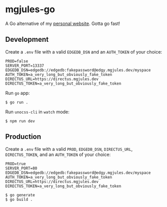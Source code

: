 # mgjules-go

A Go alternative of my [personal website](https://github.com/mgjules/mgjules). Gotta go fast!

## Development

Create a `.env` file with a valid `EDGEDB_DSN` and an `AUTH_TOKEN` of your choice:
```shell
PROD=false
SERVER_PORT=13337
EDGEDB_DSN=edgedb://edgedb:fakepassword@edgy.mgjules.dev/myspace
AUTH_TOKEN=a_very_long_but_obviously_fake_token
DIRECTUS_URL=https://directus.mgjules.dev
DIRECTUS_TOKEN=a_very_long_but_obviously_fake_token
```

Run `go` app:
```shell
$ go run .
```

Run `unocss-cli` in `watch` mode:
```shell
$ npm run dev
```

## Production

Create a `.env` file with a valid `PROD`, `EDGEDB_DSN`, `DIRECTUS_URL`, `DIRECTUS_TOKEN`, and an `AUTH_TOKEN` of your choice:
```shell
PROD=true
SERVER_PORT=80
EDGEDB_DSN=edgedb://edgedb:fakepassword@edgy.mgjules.dev/myspace
AUTH_TOKEN=a_very_long_but_obviously_fake_token
DIRECTUS_URL=https://directus.mgjules.dev
DIRECTUS_TOKEN=a_very_long_but_obviously_fake_token
```

```shell
$ go generate
$ go build .
```
